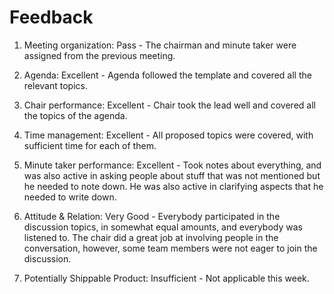 # Feedback

1) Meeting organization: Pass - The chairman and minute taker were assigned from the previous meeting.

2) Agenda: Excellent - Agenda followed the template and covered all the relevant topics. 

3) Chair performance: Excellent - Chair took the lead well and covered all the topics of the agenda. 

4) Time management: Excellent - All proposed topics were covered, with sufficient time for each of them.

5) Minute taker performance: Excellent - Took notes about everything, and was also active in asking people about stuff that was not mentioned but he needed to note down. He was also active in clarifying aspects that he needed to write down. 

6) Attitude & Relation: Very Good - Everybody participated in the discussion topics, in somewhat equal amounts, and everybody was listened to. The chair did a great job at involving people in the conversation, however, some team members were not eager to join the discussion. 

7) Potentially Shippable Product: Insufficient - Not applicable this week. 